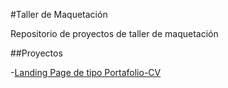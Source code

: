 #Taller de Maquetación

Repositorio de proyectos de taller de maquetación

##Proyectos

-[Landing Page de tipo Portafolio-CV]( https://i-v-a.github.io/youtube-taller-maquetacion/portafolio-cv)